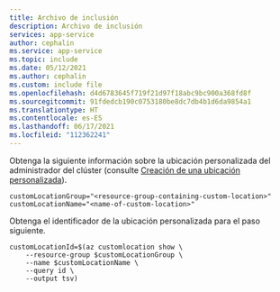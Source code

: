 ```yaml
---
title: Archivo de inclusión
description: Archivo de inclusión
services: app-service
author: cephalin
ms.service: app-service
ms.topic: include
ms.date: 05/12/2021
ms.author: cephalin
ms.custom: include file
ms.openlocfilehash: d4d6783645f719f21d97f18abc9bc900a368fd8f
ms.sourcegitcommit: 91fdedcb190c0753180be8dc7db4b1d6da9854a1
ms.translationtype: HT
ms.contentlocale: es-ES
ms.lasthandoff: 06/17/2021
ms.locfileid: "112362241"
---
```

Obtenga la siguiente información sobre la ubicación personalizada del administrador del clúster (consulte [Creación de una ubicación personalizada](../articles/app-service/manage-create-arc-environment.md#create-a-custom-location)).

```azurecli-interactive
customLocationGroup="<resource-group-containing-custom-location>"
customLocationName="<name-of-custom-location>"
```

Obtenga el identificador de la ubicación personalizada para el paso siguiente.

```azurecli-interactive
customLocationId=$(az customlocation show \
    --resource-group $customLocationGroup \
    --name $customLocationName \
    --query id \
    --output tsv)
```
